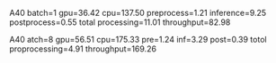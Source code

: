 
A40 batch=1 gpu=36.42 cpu=137.50
preprocess=1.21
inference=9.25
postprocess=0.55
total processing=11.01
throughput=82.98

A40 atch=8
gpu=56.51
cpu=175.33
pre=1.24
inf=3.29
post=0.39
totol proprocessing=4.91
throughput=169.26

